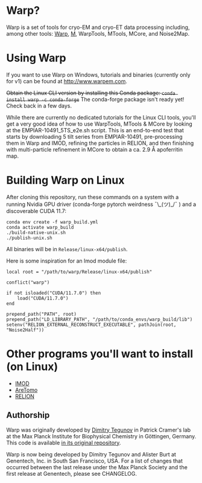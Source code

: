 # Warp?

Warp is a set of tools for cryo-EM and cryo-ET data processing including, among other tools: [Warp](https://doi.org/10.1038/s41592-019-0580-y), [M](https://doi.org/10.1038/s41592-020-01054-7), WarpTools, MTools, MCore, and Noise2Map.

# Using Warp

If you want to use Warp on Windows, tutorials and binaries (currently only for v1) can be found at http://www.warpem.com.

~~Obtain the Linux CLI version by installing this Conda package: `conda install warp -c conda-forge`~~ The conda-forge package isn't ready yet! Check back in a few days.

While there are currently no dedicated tutorials for the Linux CLI tools, you'll get a very good idea of how to use WarpTools, MTools & MCore by looking at the EMPIAR-10491_5TS_e2e.sh script. This is an end-to-end test that starts by downloading 5 tilt series from EMPIAR-10491, pre-processing them in Warp and IMOD, refining the particles in RELION, and then finishing with multi-particle refinement in MCore to obtain a ca. 2.9 Å apoferritin map.

# Building Warp on Linux

After cloning this repository, run these commands on a system with a running Nvidia GPU driver (conda-forge pytorch weirdness ¯\\\_(ツ)\_/¯ ) and a discoverable CUDA 11.7:
```
conda env create -f warp_build.yml
conda activate warp_build
./build-native-unix.sh
./publish-unix.sh
```
All binaries will be in `Release/linux-x64/publish`.

Here is some inspiration for an lmod module file:
```
local root = "/path/to/warp/Release/linux-x64/publish"

conflict("warp")

if not isloaded("CUDA/11.7.0") then
    load("CUDA/11.7.0")
end

prepend_path("PATH", root)
prepend_path("LD_LIBRARY_PATH", "/path/to/conda_envs/warp_build/lib")
setenv("RELION_EXTERNAL_RECONSTRUCT_EXECUTABLE", pathJoin(root, "Noise2Half"))
```

# Other programs you'll want to install (on Linux)

- [IMOD](https://bio3d.colorado.edu/imod/)
- [AreTomo](https://github.com/czimaginginstitute/AreTomo2)
- [RELION](https://github.com/3dem/relion)

## Authorship

Warp was originally developed by [Dimitry Tegunov](mailto:tegunov@gmail.com) in Patrick Cramer's lab at the Max Planck Institute for Biophysical Chemistry in Göttingen, Germany. This code is available [in its original repository](https://github.com/cramerlab/warp).

Warp is now being developed by Dimitry Tegunov and Alister Burt at Genentech, Inc. in South San Francisco, USA. For a list of changes that occurred between the last release under the Max Planck Society and the first release at Genentech, please see CHANGELOG.
